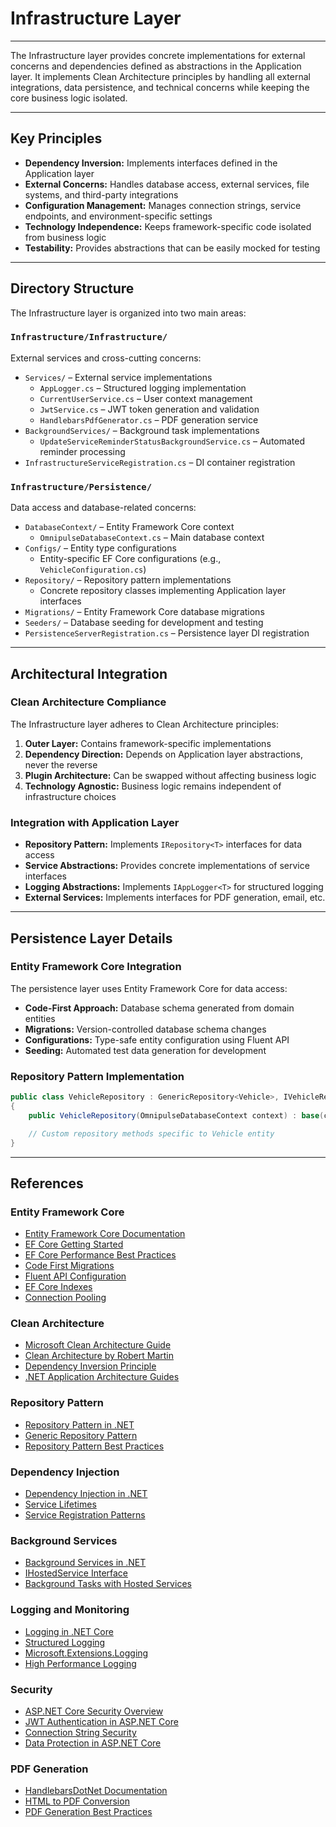 # Infrastructure Layer

---

The Infrastructure layer provides concrete implementations for external concerns and dependencies defined as abstractions in the Application layer. It implements Clean Architecture principles by handling all external integrations, data persistence, and technical concerns while keeping the core business logic isolated.

---

## Key Principles

- **Dependency Inversion:** Implements interfaces defined in the Application layer
- **External Concerns:** Handles database access, external services, file systems, and third-party integrations
- **Configuration Management:** Manages connection strings, service endpoints, and environment-specific settings
- **Technology Independence:** Keeps framework-specific code isolated from business logic
- **Testability:** Provides abstractions that can be easily mocked for testing

---

## Directory Structure

The Infrastructure layer is organized into two main areas:

### `Infrastructure/Infrastructure/`

External services and cross-cutting concerns:

- `Services/` – External service implementations
  - `AppLogger.cs` – Structured logging implementation
  - `CurrentUserService.cs` – User context management
  - `JwtService.cs` – JWT token generation and validation
  - `HandlebarsPdfGenerator.cs` – PDF generation service
- `BackgroundServices/` – Background task implementations
  - `UpdateServiceReminderStatusBackgroundService.cs` – Automated reminder processing
- `InfrastructureServiceRegistration.cs` – DI container registration

### `Infrastructure/Persistence/`

Data access and database-related concerns:

- `DatabaseContext/` – Entity Framework Core context
  - `OmnipulseDatabaseContext.cs` – Main database context
- `Configs/` – Entity type configurations
  - Entity-specific EF Core configurations (e.g., `VehicleConfiguration.cs`)
- `Repository/` – Repository pattern implementations
  - Concrete repository classes implementing Application layer interfaces
- `Migrations/` – Entity Framework Core database migrations
- `Seeders/` – Database seeding for development and testing
- `PersistenceServerRegistration.cs` – Persistence layer DI registration

---

## Architectural Integration

### Clean Architecture Compliance

The Infrastructure layer adheres to Clean Architecture principles:

1. **Outer Layer:** Contains framework-specific implementations
2. **Dependency Direction:** Depends on Application layer abstractions, never the reverse
3. **Plugin Architecture:** Can be swapped without affecting business logic
4. **Technology Agnostic:** Business logic remains independent of infrastructure choices

### Integration with Application Layer

- **Repository Pattern:** Implements `IRepository<T>` interfaces for data access
- **Service Abstractions:** Provides concrete implementations of service interfaces
- **Logging Abstractions:** Implements `IAppLogger<T>` for structured logging
- **External Services:** Implements interfaces for PDF generation, email, etc.

---

## Persistence Layer Details

### Entity Framework Core Integration

The persistence layer uses Entity Framework Core for data access:

- **Code-First Approach:** Database schema generated from domain entities
- **Migrations:** Version-controlled database schema changes
- **Configurations:** Type-safe entity configuration using Fluent API
- **Seeding:** Automated test data generation for development

### Repository Pattern Implementation

```csharp
public class VehicleRepository : GenericRepository<Vehicle>, IVehicleRepository
{
    public VehicleRepository(OmnipulseDatabaseContext context) : base(context) { }

    // Custom repository methods specific to Vehicle entity
}
```

---

## References

### Entity Framework Core

- [Entity Framework Core Documentation](https://docs.microsoft.com/en-us/ef/core/)
- [EF Core Getting Started](https://docs.microsoft.com/en-us/ef/core/get-started/overview/first-app)
- [EF Core Performance Best Practices](https://docs.microsoft.com/en-us/ef/core/performance/)
- [Code First Migrations](https://docs.microsoft.com/en-us/ef/core/managing-schemas/migrations/)
- [Fluent API Configuration](https://docs.microsoft.com/en-us/ef/core/modeling/)
- [EF Core Indexes](https://docs.microsoft.com/en-us/ef/core/modeling/indexes)
- [Connection Pooling](https://docs.microsoft.com/en-us/ef/core/performance/advanced-performance-topics#connection-pooling)

### Clean Architecture

- [Microsoft Clean Architecture Guide](https://docs.microsoft.com/en-us/dotnet/architecture/modern-web-apps-azure/common-web-application-architectures)
- [Clean Architecture by Robert Martin](https://blog.cleancoder.com/uncle-bob/2012/08/13/the-clean-architecture.html)
- [Dependency Inversion Principle](https://docs.microsoft.com/en-us/dotnet/architecture/modern-web-apps-azure/architectural-principles#dependency-inversion)
- [.NET Application Architecture Guides](https://dotnet.microsoft.com/en-us/learn/dotnet/architecture-guides)

### Repository Pattern

- [Repository Pattern in .NET](https://docs.microsoft.com/en-us/dotnet/architecture/microservices/microservice-ddd-cqrs-patterns/infrastructure-persistence-layer-design)
- [Generic Repository Pattern](https://docs.microsoft.com/en-us/aspnet/mvc/overview/older-versions/getting-started-with-ef-5-using-mvc-4/implementing-the-repository-and-unit-of-work-patterns-in-an-asp-net-mvc-application)
- [Repository Pattern Best Practices](https://www.programmingwithwolfgang.com/repository-pattern-net-core/)

### Dependency Injection

- [Dependency Injection in .NET](https://docs.microsoft.com/en-us/dotnet/core/extensions/dependency-injection)
- [Service Lifetimes](https://docs.microsoft.com/en-us/dotnet/core/extensions/dependency-injection#service-lifetimes)
- [Service Registration Patterns](https://docs.microsoft.com/en-us/aspnet/core/fundamentals/dependency-injection)

### Background Services

- [Background Services in .NET](https://docs.microsoft.com/en-us/aspnet/core/fundamentals/host/hosted-services)
- [IHostedService Interface](https://docs.microsoft.com/en-us/dotnet/api/microsoft.extensions.hosting.ihostedservice)
- [Background Tasks with Hosted Services](https://docs.microsoft.com/en-us/aspnet/core/fundamentals/host/hosted-services#background-tasks-with-hosted-services)

### Logging and Monitoring

- [Logging in .NET Core](https://docs.microsoft.com/en-us/aspnet/core/fundamentals/logging/)
- [Structured Logging](https://docs.microsoft.com/en-us/aspnet/core/fundamentals/logging/#log-message-template)
- [Microsoft.Extensions.Logging](https://docs.microsoft.com/en-us/dotnet/api/microsoft.extensions.logging)
- [High Performance Logging](https://docs.microsoft.com/en-us/aspnet/core/fundamentals/logging/loggermessage)

### Security

- [ASP.NET Core Security Overview](https://docs.microsoft.com/en-us/aspnet/core/security/)
- [JWT Authentication in ASP.NET Core](https://docs.microsoft.com/en-us/aspnet/core/security/authentication/jwt-authn)
- [Connection String Security](https://docs.microsoft.com/en-us/ef/core/miscellaneous/connection-strings#security)
- [Data Protection in ASP.NET Core](https://docs.microsoft.com/en-us/aspnet/core/security/data-protection/)

### PDF Generation

- [HandlebarsDotNet Documentation](https://github.com/Handlebars-Net/Handlebars.Net)
- [HTML to PDF Conversion](https://github.com/HtmlToImage/HtmlToImage)
- [PDF Generation Best Practices](https://docs.microsoft.com/en-us/dotnet/framework/wpf/advanced/documents-in-wpf)

